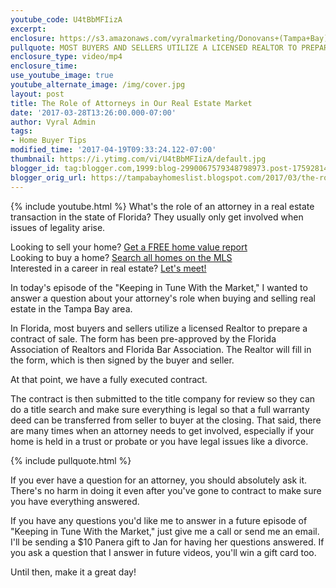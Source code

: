 ```yaml
---
youtube_code: U4tBbMFIizA
excerpt:
enclosure: https://s3.amazonaws.com/vyralmarketing/Donovans+(Tampa+Bay)/Tampa+Bay+Real+Estate+Agent-+Do+you+really+need+a+lawyer+when+you+buy+or+sell+in+Florida%253F.mp4
pullquote: MOST BUYERS AND SELLERS UTILIZE A LICENSED REALTOR TO PREPARE A CONTRACT OF SALE.
enclosure_type: video/mp4
enclosure_time:
use_youtube_image: true
youtube_alternate_image: /img/cover.jpg
layout: post
title: The Role of Attorneys in Our Real Estate Market
date: '2017-03-28T13:26:00.000-07:00'
author: Vyral Admin
tags:
- Home Buyer Tips
modified_time: '2017-04-19T09:33:24.122-07:00'
thumbnail: https://i.ytimg.com/vi/U4tBbMFIizA/default.jpg
blogger_id: tag:blogger.com,1999:blog-2990067579348798973.post-1759281468917004817
blogger_orig_url: https://tampabayhomeslist.blogspot.com/2017/03/the-role-of-attorneys-in-our-real.html
---
```

{% include youtube.html %}
What's the role of an attorney in a real estate transaction in the state of Florida? They usually only get involved when issues of legality arise.

<div class="post-cta">
Looking to sell your home? <a href="https://www.tampabayhomeslist.com/cma/property-valuation/" target="_blank">Get a FREE home value report</a><br>
Looking to buy a home? <a href="https://www.tampabayhomeslist.com/search/advanced_search/" target="_blank">Search all homes on the MLS</a><br>
Interested in a career in real estate? <a href="/meeting/">Let's meet!</a>
</div>

In today's episode of the "Keeping in Tune With the Market," I wanted to answer a question about your attorney's role when buying and selling real estate in the Tampa Bay area.

In Florida, most buyers and sellers utilize a licensed Realtor to prepare a contract of sale. The form has been pre-approved by the Florida Association of Realtors and Florida Bar Association. The Realtor will fill in the form, which is then signed by the buyer and seller.

At that point, we have a fully executed contract.

The contract is then submitted to the title company for review so they can do a title search and make sure everything is legal so that a full warranty deed can be transferred from seller to buyer at the closing. That said, there are many times when an attorney needs to get involved, especially if your home is held in a trust or probate or you have legal issues like a divorce.

{% include pullquote.html %}

If you ever have a question for an attorney, you should absolutely ask it. There's no harm in doing it even after you've gone to contract to make sure you have everything answered.

If you have any questions you'd like me to answer in a future episode of "Keeping in Tune With the Market," just give me a call or send me an email. I'll be sending a $10 Panera gift to Jan for having her questions answered. If you ask a question that I answer in future videos, you'll win a gift card too.

Until then, make it a great day!
